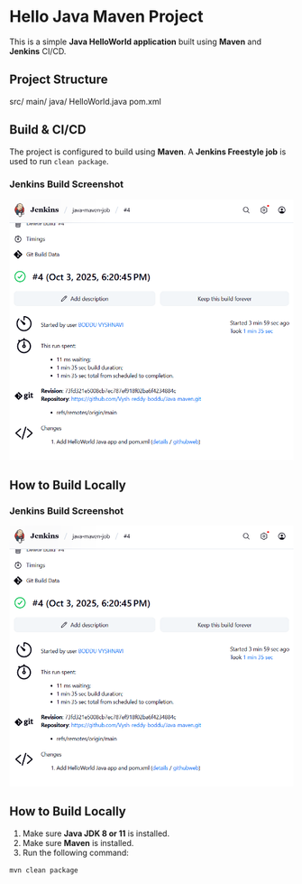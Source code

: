 # Hello Java Maven Project

This is a simple **Java HelloWorld application** built using **Maven** and **Jenkins** CI/CD.

## Project Structure

src/
main/
java/
HelloWorld.java
pom.xml


## Build & CI/CD

The project is configured to build using **Maven**. A **Jenkins Freestyle job** is used to run `clean package`.

### Jenkins Build Screenshot

![Jenkins Build Success](Jenkins_maven.png)

## How to Build Locally


### Jenkins Build Screenshot

![Jenkins Build Success](Jenkins_maven.png)

## How to Build Locally

1. Make sure **Java JDK 8 or 11** is installed.  
2. Make sure **Maven** is installed.  
3. Run the following command:

```bash
mvn clean package


